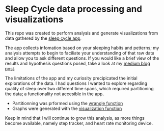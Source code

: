 
# Sleep Cycle data processing and visualizations

This repo was created to perform analysis and generate visualizations from data gathered by the [sleep cycle app](https://www.sleepcycle.com).

The app collects infomation based on your sleeping habits and petterns; my analysis attempts to begin to faciliate your understanding of that raw data and allow you to ask different questions.  If you would like a brief view of the results and hypothesis questions posed, take a look at my [medium blog post](https://medium.com/@mydata/my-sleeping-habits-over-the-past-year-90d08aa36a46).

The limitations of the app and my curiosity precipicated the initial explorations of the data. I had questions I wanted to explore regarding quality of sleep over two different time spans, which required partitioning the data; a functionality not accesible in the app.
- Partitionning was prformed using the [wrangle function](https://github.com/AVData/SleepQuality_app_analysis/tree/master/wrangle)
- Graphs were generated with the [visualization function](https://github.com/AVData/SleepQuality_app_analysis/tree/master/visualizations)

Keep in mind that I will continue to grow this analysis, as more things become available, namely step tracker, and heart rate monitoring device.
